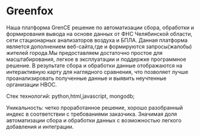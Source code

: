 # Greenfox
Наша платформа GrenCE решение по автоматизации сбора, обработки и формирования вывода на основе данных от ФНС Челябинской области, сети стационарных анализаторов воздуха и БПЛА. Данная платформа является дополнением веб-сайта,где и формируются запросы(жалобы) жителей города.Мы предоставляем достаточно простое для масштабирования, легкое в эксплуатации и поддержке программное решение. В результате сбора и обработки данные отображаются на интерактивную карту для наглядного сравнения, что позволяет лучше проанализировать полученные данные и выявить неучтенные организации НВОС. 

Стек технологий: python,html,javascript, mongodb;

Уникальность: четко проработанное решение, хорошо разобранный индекс в соответствии с требованиями заказчика. Значимая доля автоматизации сбора и обработки данных с возможностью легкого добавления и интеграции.

